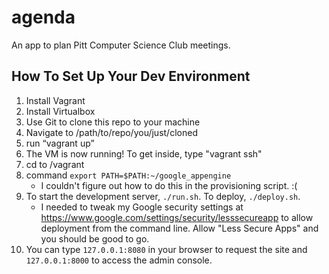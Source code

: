 agenda
=======

An app to plan Pitt Computer Science Club meetings.

How To Set Up Your Dev Environment
-----------------------------------

1. Install Vagrant
2. Install Virtualbox
3. Use Git to clone this repo to your machine
4. Navigate to /path/to/repo/you/just/cloned
5. run “vagrant up”
6. The VM is now running! To get inside, type "vagrant ssh"
7. cd to /vagrant
8. command `export PATH=$PATH:~/google_appengine`
    - I couldn't figure out how to do this in the provisioning script. :(
9. To start the development server, `./run.sh`. To deploy, `./deploy.sh`.
    - I needed to tweak my Google security settings at https://www.google.com/settings/security/lesssecureapp to allow deployment from the command line. Allow "Less Secure Apps" and you should be good to go.
10. You can type `127.0.0.1:8080` in your browser to request the site and `127.0.0.1:8000` to access the admin console.